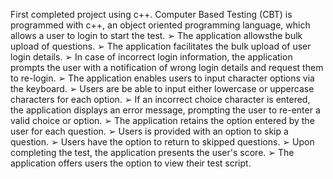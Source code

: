 First completed project using c++.
Computer Based Testing (CBT) is programmed with c++, an object oriented programming language, which allows a user to login to start the test.
➢ The application allowsthe bulk upload of questions.
➢ The application facilitates the bulk upload of user login details.
➢ In case of incorrect login information, the application prompts the user with a notification of 
wrong login details and request them to re-login.
➢ The application enables users to input character options via the keyboard.
➢ Users are be able to input either lowercase or uppercase characters for each option.
➢ If an incorrect choice character is entered, the application displays an error message, 
prompting the user to re-enter a valid choice or option.
➢ The application retains the option entered by the user for each question.
➢ Users is provided with an option to skip a question.
➢ Users have the option to return to skipped questions.
➢ Upon completing the test, the application presents the user's score.
➢ The application offers users the option to view their test script.
